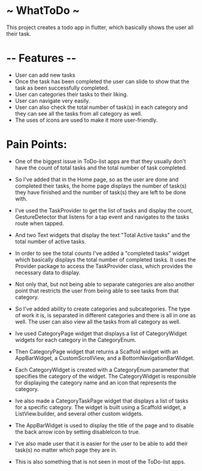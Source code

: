 # ~ WhatToDo ~
This project creates a todo app in flutter, which basically shows the user all their task.

# -- Features --
- User can add new tasks
- Once the task has been completed the user can slide to show that the task as been successfully completed.
- User can categories their tasks to their liking.
- User can navigate very easily.
- User can also check the total number of task(s) in each category and they can see all the tasks from all category as well.
- The uses of icons are used to make it more user-friendly.


# Pain Points:
- One of the biggest issue in ToDo-list apps are that they usually don't have the count of total tasks and the total number of task completed. 
- So I've added that in the Home page, so as the user are done and completed their tasks, the home page displays the number of task(s) they have finished and the number of task(s) they are left to be done with.
- I've used the TaskProvider to get the list of tasks and display the count, GestureDetector that listens for a tap event and navigates to the tasks route when tapped. 
- And two Text widgets that display the text "Total Active tasks" and the total number of active tasks.
- In order to see the total counts I've added a "completed tasks" widget which basically displays the total number of completed tasks. It uses the Provider package to access the TaskProvider class, which provides the necessary data to display.

- Not only that, but not being able to separate categories are also another point that restricts the user from being able to see tasks from that category.
- So I've added ability to create categories and subcategories. The type of work it is, is separated in different categories and there is all in one as well. The user can also view all the tasks from  all category as well. 
- Ive used CategoryPage widget that displays a list of CategoryWidget widgets for each category in the CategoryEnum.
- Then CategoryPage widget that returns a Scaffold widget with an AppBarWidget, a CustomScrollView, and a BottomNavigationBarWidget. 
- Each CategoryWidget is created with a CategoryEnum parameter that specifies the category of the widget. The CategoryWidget is responsible for displaying the category name and an icon that represents the category.
- Ive also made a CategoryTaskPage widget that displays a list of tasks for a specific category. The widget is built using a Scaffold widget, a ListView.builder, and several other custom widgets. 
- The AppBarWidget is used to display the title of the page and to disable the back arrow icon by setting disableIcon to true.


- I've also made user that it is easier for the user to be able to add their task(s) no matter which page they are in.
- This is also something that is not seen in most of the ToDo-list apps.


